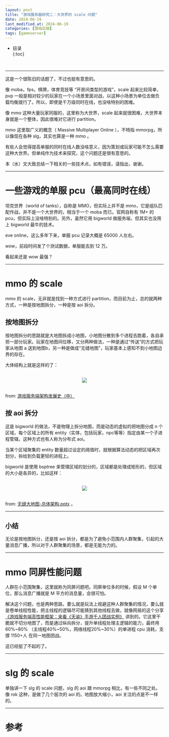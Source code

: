```yaml
---
layout: post
title: "游戏服务器研究二：大世界的 scale 问题"
date: 2024-06-19
last_modified_at: 2024-06-19
categories: [游戏后端]
tags: [gameserver]
---
```


* 目录  
{:toc}
<br/>

---

这是一个很陈旧的话题了，不过也挺有意思的。   

像 moba，fps，棋牌，体育竞技等 “开房间类型的游戏”，scale 起来比较简单，pvp 一般是相对较少的玩家在一个小场景里面对战，以这种小场景为单位去做负载均衡就行了。所以，即使是千万级同时在线，也没啥特别的困难。          

像 mmo 这种大量玩家同服的，这里称为大世界，scale 起来就很困难，大世界本身就是一个整体，因此很难对它进行 partition。    

mmo 这里取广义的概念（ Massive Multiplayer Online ），不特指 mmorpg，所以像现在各种 slg，其实也算是一种 mmo 。   

有些人会觉得提高单服的同时在线人数没啥意义，因为策划或玩家可能不怎么需要这种大世界。但单纯作为技术来探究，这个问题还是很有意思的。            

本（水）文大致总结一下相关的一些技术点，如有错误，请指出，谢谢。   

---

# 一些游戏的单服 pcu（最高同时在线）

坦克世界（world of tanks），自称是 MMO，但实际上并不是 mmo，它是组队匹配作战，并不是一个大世界的，相当于一个 moba 而已。官网自称有 1M+ 的 pcu，但实际上没啥特别的。另外，虽然它用 bigworld 做服务端，但其实也没用上 bigworld 最牛的技术。           

eve online，这么多年下来，单服 pcu 记录大概是 65000 人左右。   

wow，前段时间发了个测试数据，单服能去到 12 万。   

看起来还是 wow 最强？   

---

# mmo 的 scale

mmo 的 scale，无非就是找到一种方式进行 partition，而目前为止，总的就两种方式，一种是按地图拆分，一种是按 aoi 拆分。  

## 按地图拆分

按地图拆分的思路就是大地图拆成小地图，小地图分散到多个进程去跑着，各自承担一部分玩家。玩家在地图间位移，又分两种做法，一种是通过“传送”的方式把玩家从地图 a 送到地图b，另一种是做成“无缝地图”，玩家基本上感知不到小地图边界的存在。  

大体结构上就是这样的了：  

<br/>
<div align="center">
<img src="https://www.skywind.me/blog/wp-content/uploads/2015/04/image31.png"/>
</div>
<br/>

from: [游戏服务端架构发展史（中）](https://www.skywind.me/blog/archives/1301)

## 按 aoi 拆分

这是 bigworld 的做法，不是物理上拆分地图，而是动态的虚拟的把地图分成 n 个区域，每个区域上的所有 entity（实体，包括玩家，npc等等）指定由某一个子进程管辖。这种方式也有人称为分布式 aoi。  

当某个区域聚集的 entity 数量超过设定的阈值时，就根据算法动态的把区域再次划分，拆给到负载更轻的进程上。  

bigworld 是使用 bsptree 来管理区域的划分的，区域都是处理成矩形的，但区域的大小是各异的，比如这样：  

<br/>
<div align="center">
<img src="https://antsmallant-blog-1251470010.cos.ap-guangzhou.myqcloud.com/media/blog/bigworld-scale-cell-split.png"/>
</div>
<br/>

from: [无缝大地图-总体架构.pptx](https://github.com/yekoufeng/seamless-world/blob/master/无缝大地图-总体架构.pptx) 。   

---

## 小结

无论是按地图拆分，还是按 aoi 拆分，都是为了避免小范围内人群聚集，引起的大量消息广播，所以对于人群聚集的场景，都是无能为力的。 

---

# mmo 同屏性能问题

人群在小范围聚集，这里就称为同屏问题吧。同屏单位多的时候，假设 M 个单位，那么消息广播就是 M 平方的消息量，会很可怕。  

解决这个问题，也是两种思路，要么就是玩法上规避这种人群聚集的情况，要么就是卷单线程性能，把主线程的逻辑尽可能猜到其他线程去做，就像网易的这个分享
 [《游戏服务端高性能框架：来看《天谕》手游千人团战实例》](https://zhuanlan.zhihu.com/p/700231330) 讲到的。它这里干脆就不切分地图了，而是通过纵向拆分，提升单线程处理主逻辑的能力，最终用 60%~80% （主线程40%~50%，网络线程20%~30%）的单进程 cpu 消耗，支撑 1150+人 在同一地图团战。   

 这已经挺了不起的了。  

---

# slg 的 scale

单独讲一下 slg 的 scale 问题，slg 的 aoi 跟 mmorpg 相比，有一些不同之处。像 rok 这种，是做了几个层次的 aoi 的。地图放大缩小，aoi 关注的点是不一样的。  


---

# 参考

